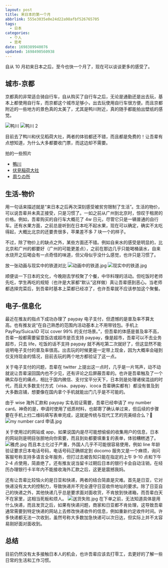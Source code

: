 ```yaml
---
layout: post
title: 来日本的第一个月
abbrlink: 555e3035e0e24d22a98afbf526765705
tags:
  - 日本
categories:
  - 个人
  - 思考
date: 1698389940076
updated: 1698490560938
---
```


自从 10 月初来日本之后，至今也快一个月了，现在可以谈谈更多的感受了。

## 城市-京都

京都真的非常适合骑自行车，自从购买了自行车之后，无论是通勤还是出去玩，基本上都使用自行车，而京都这个城市足够小，出去玩使用自行车很方便。而且京都附近的一些地方的景色真的太美了，尤其是鸭川附近，真的随手都能拍出壁纸的感觉。

![鸭川](https://image-proxy.rxliuli.com/?url=https://lh3.googleusercontent.com/pw/ADCreHd0TUQAuArSC3ITA2SRGRwTT8JtNLgKIIM-fkY_c8UQjXjjdrrZmfgeBve9j-Q4kJ_JsKsmtYY_BipEwXWrgHt4LPZ7hofOureKukVIZmsmXD0fDhpKqJuDkVNlwOpM_AqnjmdFSFOn_syVZdL0ZVPe=w2566-h1924-s-no-gm)
![鸭川 2](https://image-proxy.rxliuli.com/?url=https://lh3.googleusercontent.com/pw/ADCreHfKg2pZwvi9NeHuy4hyLmRNtIr8fh8x3Jug-pxwX5UgR7NLAmvleDbtGzy-_EqWWUSIvaUljHjmAlS0v6bGcxtdhWdd92esznG4riwcm5t8YUK4bMdwmuXPkdXoGyvmEfwXCO-afH3alb59YEZcITGa=w2566-h1924-s-no-gm)

目前去了鸭川和伏见稻荷大社，两者的体验都还不错，而且都是免费的！让吾辈有点想知道，为什么大多都要收门票，而这边却不需要。

拍的一些照片

*   [鴨川](https://photos.app.goo.gl/Ja13wq45g6mqWtBB7)
*   [伏見稲荷大社](https://photos.app.goo.gl/zecyQfHvrh4dg4W88)
*   [周りの所](https://photos.app.goo.gl/6NLajmpYU9Et6BQb6)

## 生活-物价

用一句话来描述就是“来日本之后再次深刻感受被贫穷限制了生活”。生活的物价，可以说吾辈并未真正接受，只是习惯了。一如之前从广州到北京时，惊叹于租房的价格。例如，吾辈购买的自行车大概花了 4w 日元，尽管它只是一辆普通的自行车。还有水果方面，之前总是听到在日本吃不起水果，现在可以确定，确实不太吃得起，大概比北京的还要贵很多，苹果差不多 7 块一个的样子。

不过，除了物价上的缺点之外，某些方面还不错。例如自来水的感受是明显的，比北京和广州的都要好（广州的可能更差点），之前在那边几乎只能喝桶装水，自来水烧开之后喝会有一点奇怪的味道，但父母似乎没什么感觉，也许只是习惯了。

放一张动画与现实中的铁道对比
![动画中的铁道.jpg](/resources/4f9db13d902f49dca36cf233507e1bf3.jpg)
![现实中的铁道.jpg](/resources/a3bda1019d5a4323978b0d90e7ce38de.jpg)

顺便谈一下日本的文化，今晚刚去学校聚了个餐，中华料理的活动。但吃饭时老师先吃，学生再吃的规矩（也许是大家都“默认”这样做）真让吾辈感到恶心。当老师都选择完菜后，到吾辈时基本上菜都已经凉了，也许吾辈就不应该参加这个聚餐。

## 电子-信息化

最近在推友的指点下成功办理了 paypay 电子支付，但遗憾的是普及率不算太高。也有推友说“在自己熟悉的范围内活动基本上不用带钱包。手机上 PayPay/Suica/iD 可以 cover 99% 的支付场景。”，但吾辈的体感是普及率不高，吾辈一般都需要留意饭店或超市是否支持 paypay，像是超市，吾辈可以不去业务超市，只去 life，吃饭的话不支持 paypay 就不再吃第二次就好了，但这显然不能说明电子支付的普及率很高。出去玩的时候更是一定带上现金，因为大概率会碰到仅支持现金的情况，目前去玩的两个地方都验证了这一点。

关于电子支付的问题，吾辈在 twitter 上提出这一点时，几乎是一片骂声，动不动就说让吾辈滚回国内也不少见，还有评论之后屏蔽吾辈的。也许是吾辈触及了一个确实存在的痛点，相比于国内微信、支付宝平分天下，日本则是处理诸侯混战的时代，而且大多数支付方式（visa、paypay、icoca 吾辈确实都有）都没有普及到大多数店铺，想要像在国内拿个手机就能出门几乎是不可能的。

由于 wise 海外汇款和 paypay 实名验证需要，吾辈已经申请了 my number card。神奇的是，申请时使用了纸质材料，也邮寄了确认单过来，但后续的步骤要在手机上扫二维码填写表单完成，这就是传统与现代工艺的完美结合么？🤣
![my number card 申请.jpg](/resources/5dda3479bb324d03b9b01b83a6570933.jpg)

关于使用过的网站或 app，如果说国内是尽可能想偷偷的收集用户的信息，日本的网站则是明目张胆地向你索要，而且到处都要填重复的表单，体验糟糕透了。
![雅虎.jpg](/resources/27a7b5dc50d34ce8b8766b805dfd9690.jpg)
而且本土化过于严重，外国人几乎不可能很容易使用，例如 line 年龄验证要求日本电话号码，电话号码正确绑定到 docomo 服务又是一个麻烦，询问客服号称支持多语言全年服务，但打过去被告知只能在指定的上午 9-10 点和下午 2-4 点使用，简直绝了。还有推友说当留卡过期后日本的银行卡会自动注销，在经历办理银行卡半年内不能接收海外汇款之后，这更是震撼我妈。

还有让吾辈比较恼火的是日亚和快递，两者的结合简直是灾难。首先是日亚，它对快递没有太大的控制力，导致快递并不完全遵守日亚收件地址的要求。除了日亚自己的快递之外，其他快递几乎总是要求面对面收货，不肯放到快递箱，而吾辈白天不在家里，这相当死板和烦人。
![送货失败.jpg](/resources/1937a6831de14649bc4b8c11968ddbaf.jpg)
在下单之前，无法知道具体是用什么快递，而且发货之后，如果有快递问题，商家和日亚都不肯处理，这导致吾辈通常需要到特定快递的网站上去修改快递收件的信息，例如重新约定收件时间。许多快递都无法一次收到，虽然号称大多数加急快递可以次日达，但实际上并不太容易刚好面对面收到。

## 总结

目前仍然没有太多接触日本人的机会，也许吾辈应该去打零工，去更好的了解一些日常的生活和工作习惯。
